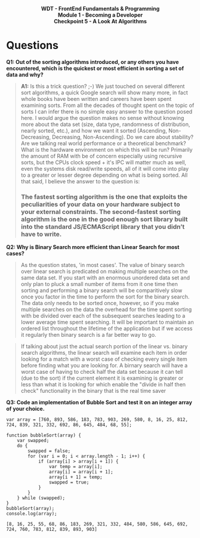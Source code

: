 <p style="text-align:center; font-weight: bold">WDT - FrontEnd Fundamentals & Programming<br> Module 1 - Becoming a Developer<br>Checkpoint 5 - A Look At Algorithms</p>

# Questions

**Q1: Out of the sorting algorithms introduced, or any others you have encountered, which is the quickest or most efficient in sorting a set of data and why?**
> **A1:** Is this a trick question? ;-) We just touched on several different sort algorithms, a quick Google search will show many more, in fact whole books have been written and careers have been spent examining sorts. From all the decades of thought spent on the topic of sorts I can infer there is no simple easy answer to the question posed here. I would argue the question makes no sense without knowing more about the data set (size, data type, randomness of distribution, nearly sorted, etc.), and how we want it sorted (Ascending, Non-Decreasing, Decreasing, Non-Ascending). Do we care about stability? Are we talking real world performance or a theoretical benchmark? What is the hardware environment on which this will be run? Primarily the amount of RAM with be of concern especially using recursive sorts, but the CPUs clock speed + it's IPC will matter much as well, even the systems disk read/write speeds, all of it will come into play to a greater or lesser degree depending on what is being sorted. All that said, I believe the answer to the question is:
> ### **The fastest sorting algorithm is the one that exploits the peculiarities of your data on your hardware subject to your external constraints. The second-fastest sorting algorithm is the one in the good enough sort library built into the standard JS/ECMAScript library that you didn’t have to write.**

**Q2: Why is Binary Search more efficient than Linear Search for most cases?**
> As the question states, 'in most cases'.  The value of binary search over linear search is predicated on making multiple searches on the same data set. If you start with an enormous unordered data set and only plan to pluck a small number of items from it one time then sorting and performing a binary search will be comparitively slow once you factor in the time to perform the sort for the binary search. The data only needs to be sorted once, however, so if you make multiple searches on the data the overhead for the time spent sorting with be divided over each of the subsequent searches leading to a lower average time spent searching. It will be important to maintain an ordered list throughout the lifetime of the application but if we access it regularly then binary search is a far better way to go.

> If talking about just the actual search portion of the linear vs. binary search algorithms, the linear search will examine each item in order looking for a match with a worst case of checking every single item before finding what you are looking for. A birnary search will have a worst case of having to check half the data set because it can tell (due to the sort) if the current element it is examining is greater or less than what it is looking for which enable the "divide in half then check" functionality in the binary that is the real time saver

**Q3: Code an implementation of Bubble Sort and test it on an integer array of your choice.**
```
var array = [760, 893, 586, 183, 783, 903, 269, 580, 8, 16, 25, 812, 724, 839, 321, 332, 692, 86, 645, 484, 68, 55];

function bubbleSort(array) {
	var swapped;
	do {
		swapped = false;
		for (var i = 0; i < array.length - 1; i++) {
			if (array[i] > array[i + 1]) {
				var temp = array[i];
				array[i] = array[i + 1];
				array[i + 1] = temp;
				swapped = true;
			}
		}
	} while (swapped);
}
bubbleSort(array);
console.log(array);

[8, 16, 25, 55, 68, 86, 183, 269, 321, 332, 484, 580, 586, 645, 692, 724, 760, 783, 812, 839, 893, 903]
```